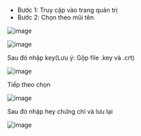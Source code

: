 - Bước 1: Truy cập vào trang quản trị 
- Bước 2: Chọn theo mũi tên

![image](https://user-images.githubusercontent.com/105496635/196074322-8ac70d6e-3b06-43ff-99f2-3f96d4c3a994.png)

![image](https://user-images.githubusercontent.com/105496635/196074380-2b4e1ef6-5f15-4607-bb85-3d259ca8129f.png)

Sau đó nhập key(Lưu ý: Gộp file .key và .crt)

![image](https://user-images.githubusercontent.com/105496635/196074502-ec5a66c3-87e4-4872-adcb-18a6191e495e.png)

Tiếp theo chọn 

![image](https://user-images.githubusercontent.com/105496635/196074545-9ce52f1f-c498-4f35-9306-0a017f29d0d5.png)

Sau đó nhập hey chứng chỉ và lưu lại

![image](https://user-images.githubusercontent.com/105496635/196074633-b62a0fba-3228-434f-abb8-a5139c1c400f.png)


